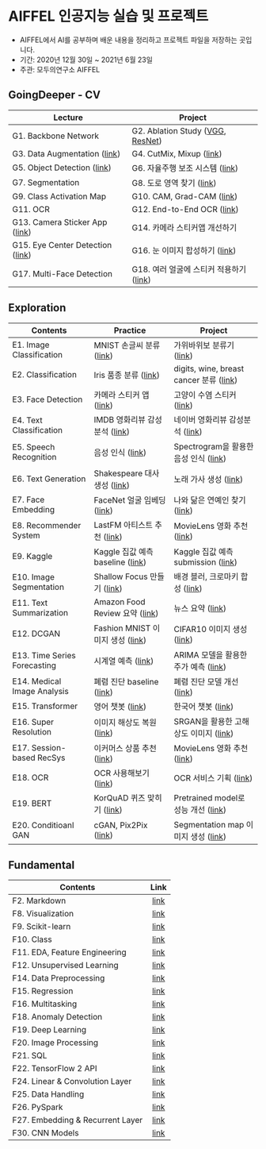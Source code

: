 # AIFFEL 인공지능 실습 및 프로젝트
- AIFFEL에서 AI를 공부하며 배운 내용을 정리하고 프로젝트 파일을 저장하는 곳입니다.
- 기간: 2020년 12월 30일 ~ 2021년 6월 23일
- 주관: 모두의연구소 AIFFEL


## GoingDeeper - CV
Lecture|Project
-------|-------
G1. Backbone Network| G2. Ablation Study ([VGG](https://github.com/kec0130/AIFFEL-project/blob/main/goingdeeper/G2_vgg_ablation_study.ipynb), [ResNet](https://github.com/kec0130/AIFFEL-project/blob/main/goingdeeper/G2_resnet_ablation_study_pjt.ipynb))
G3. Data Augmentation ([link](https://github.com/kec0130/AIFFEL-project/blob/main/goingdeeper/G3_data_augmentation.ipynb))| G4. CutMix, Mixup ([link](https://github.com/kec0130/AIFFEL-project/blob/main/goingdeeper/G4_data_augmentation_pjt.ipynb))
G5. Object Detection ([link](https://github.com/kec0130/AIFFEL-project/blob/main/goingdeeper/G5_object_detection.ipynb))| G6. 자율주행 보조 시스템 ([link](https://github.com/kec0130/AIFFEL-project/blob/main/goingdeeper/G6_object_detection_pjt.ipynb))
G7. Segmentation| G8. 도로 영역 찾기 ([link](https://github.com/kec0130/AIFFEL-project/blob/main/goingdeeper/G8_semantic_segmentation_pjt.ipynb))
G9. Class Activation Map| G10. CAM, Grad-CAM ([link](https://github.com/kec0130/AIFFEL-project/blob/main/goingdeeper/G10_class_activation_map_pjt.ipynb))
G11. OCR| G12. End-to-End OCR ([link](https://github.com/kec0130/AIFFEL-project/blob/main/goingdeeper/G12_ocr_pjt.ipynb))
G13. Camera Sticker App ([link](https://github.com/kec0130/AIFFEL-project/blob/main/goingdeeper/G13_camera_sticker_app.ipynb))| G14. 카메라 스티커앱 개선하기
G15. Eye Center Detection ([link](https://github.com/kec0130/AIFFEL-project/blob/main/goingdeeper/G15_coarse_to_fine.ipynb))| G16. 눈 이미지 합성하기 ([link](https://github.com/kec0130/AIFFEL-project/blob/main/goingdeeper/G16_coarse_to_fine.ipynb))
G17. Multi-Face Detection| G18. 여러 얼굴에 스티커 적용하기 ([link](https://github.com/kec0130/AIFFEL-project/blob/main/goingdeeper/G18_face_detection.ipynb))


## Exploration
Contents|Practice|Project
--------|--------|-------
E1. Image Classification| MNIST 손글씨 분류 ([link](https://github.com/kec0130/AIFFEL-project/blob/main/exploration/E1_classification_mnist.ipynb))| 가위바위보 분류기 ([link](https://github.com/kec0130/AIFFEL-project/blob/main/exploration/E1_rock_scissor_paper.ipynb))
E2. Classification| Iris 품종 분류 ([link](https://github.com/kec0130/AIFFEL-project/blob/main/exploration/E2_classification_iris.ipynb))| digits, wine, breast cancer 분류 ([link](https://github.com/kec0130/AIFFEL-project/blob/main/exploration/E2_classification.ipynb))
E3. Face Detection| 카메라 스티커 앱 ([link](https://github.com/kec0130/AIFFEL-project/blob/main/exploration/E3_camera_sticker_app.ipynb))| 고양이 수염 스티커 ([link](https://github.com/kec0130/AIFFEL-project/blob/main/exploration/E3_camera_sticker_app_pjt.ipynb))
E4. Text Classification| IMDB 영화리뷰 감성분석 ([link](https://github.com/kec0130/AIFFEL-project/blob/main/exploration/E4_sentiment_classification.ipynb))| 네이버 영화리뷰 감성분석 ([link](https://github.com/kec0130/AIFFEL-project/blob/main/exploration/E4_naver_movie_sentiment.ipynb))
E5. Speech Recognition| 음성 인식 ([link](https://github.com/kec0130/AIFFEL-project/blob/main/exploration/E5_speech_recognition.ipynb))| Spectrogram을 활용한 음성 인식 ([link](https://github.com/kec0130/AIFFEL-project/blob/main/exploration/E5_spectrogram_classification.ipynb))
E6. Text Generation| Shakespeare 대사 생성 ([link](https://github.com/kec0130/AIFFEL-project/blob/main/exploration/E6_text_generation.ipynb))| 노래 가사 생성 ([link](https://github.com/kec0130/AIFFEL-project/blob/main/exploration/E6_lyricist.ipynb))
E7. Face Embedding| FaceNet 얼굴 임베딩 ([link](https://github.com/kec0130/AIFFEL-project/blob/main/exploration/E7_face_embedding.ipynb))| 나와 닮은 연예인 찾기 ([link](https://github.com/kec0130/AIFFEL-project/blob/main/exploration/E7_face_embedding_pjt.ipynb))
E8. Recommender System| LastFM 아티스트 추천 ([link](https://github.com/kec0130/AIFFEL-project/blob/main/exploration/E8_music_recommendation.ipynb))| MovieLens 영화 추천 ([link](https://github.com/kec0130/AIFFEL-project/blob/main/exploration/E8_movie_recommendation.ipynb))
E9. Kaggle| Kaggle 집값 예측 baseline ([link](https://github.com/kec0130/AIFFEL-project/blob/main/exploration/E9_kakr_housing.ipynb))| Kaggle 집값 예측 submission ([link](https://github.com/kec0130/AIFFEL-project/blob/main/exploration/E9_kakr_housing_sub.ipynb))
E10. Image Segmentation| Shallow Focus 만들기 ([link](https://github.com/kec0130/AIFFEL-project/blob/main/exploration/E10_semantic_segmentation.ipynb))| 배경 블러, 크로마키 합성 ([link](https://github.com/kec0130/AIFFEL-project/blob/main/exploration/E10_semantic_segmentation_pjt.ipynb))
E11. Text Summarization| Amazon Food Review 요약 ([link](https://github.com/kec0130/AIFFEL-project/blob/main/exploration/E11_text_summarization.ipynb))| 뉴스 요약 ([link](https://github.com/kec0130/AIFFEL-project/blob/main/exploration/E11_text_summarization_pjt.ipynb))
E12. DCGAN| Fashion MNIST 이미지 생성 ([link](https://github.com/kec0130/AIFFEL-project/blob/main/exploration/E12_dcgan_fashion_mnist.ipynb))| CIFAR10 이미지 생성 ([link](https://github.com/kec0130/AIFFEL-project/blob/main/exploration/E12_dcgan_cifar10_pjt.ipynb))
E13. Time Series Forecasting| 시계열 예측 ([link](https://github.com/kec0130/AIFFEL-project/blob/main/exploration/E13_time_series_prediction.ipynb))| ARIMA 모델을 활용한 주가 예측 ([link](https://github.com/kec0130/AIFFEL-project/blob/main/exploration/E13_stock_prediction_pjt.ipynb))
E14. Medical Image Analysis| 폐렴 진단 baseline ([link](https://github.com/kec0130/AIFFEL-project/blob/main/exploration/E14_pneumonia_detection.ipynb))| 폐렴 진단 모델 개선 ([link](https://github.com/kec0130/AIFFEL-project/blob/main/exploration/E14_pneumonia_detection_pjt.ipynb))
E15. Transformer| 영어 챗봇 ([link](https://github.com/kec0130/AIFFEL-project/blob/main/exploration/E15_transformer_chatbot.ipynb))| 한국어 챗봇 ([link](https://github.com/kec0130/AIFFEL-project/blob/main/exploration/E15_chatbot_kr_pjt.ipynb))
E16. Super Resolution| 이미지 해상도 복원 ([link](https://github.com/kec0130/AIFFEL-project/blob/main/exploration/E16_super_resolution.ipynb))| SRGAN을 활용한 고해상도 이미지 ([link](https://github.com/kec0130/AIFFEL-project/blob/main/exploration/E16_srgan_pjt.ipynb))
E17. Session-based RecSys| 이커머스 상품 추천 ([link](https://github.com/kec0130/AIFFEL-project/blob/main/exploration/E17_session_based_recommendation.ipynb))| MovieLens 영화 추천 ([link](https://github.com/kec0130/AIFFEL-project/blob/main/exploration/E17_session_based_rec_pjt.ipynb))
E18. OCR| OCR 사용해보기 ([link](https://github.com/kec0130/AIFFEL-project/blob/main/exploration/E18_ocr.ipynb))| OCR 서비스 기획 ([link](https://github.com/kec0130/AIFFEL-project/blob/main/exploration/E18_ocr_pjt.ipynb))
E19. BERT| KorQuAD 퀴즈 맞히기 ([link](https://github.com/kec0130/AIFFEL-project/blob/main/exploration/E19_bert_qna.ipynb))| Pretrained model로 성능 개선 ([link](https://github.com/kec0130/AIFFEL-project/blob/main/exploration/E19_bert_qna_pjt.ipynb))
E20. Conditioanl GAN| cGAN, Pix2Pix ([link](https://github.com/kec0130/AIFFEL-project/blob/main/exploration/E20_cgan_pix2pix.ipynb))| Segmentation map 이미지 생성 ([link](https://github.com/kec0130/AIFFEL-project/blob/main/exploration/E20_cgan_pix2pix_pjt.ipynb))


## Fundamental
Contents|Link
--------|:--:
F2. Markdown| [link](https://github.com/kec0130/AIFFEL-project/blob/main/fundamental/F2_markdown.ipynb)
F8. Visualization| [link](https://github.com/kec0130/AIFFEL-project/blob/main/fundamental/F8_visualization.ipynb)
F9. Scikit-learn| [link](https://github.com/kec0130/AIFFEL-project/blob/main/fundamental/F9_scikit-learn.ipynb)
F10. Class| [link](https://github.com/kec0130/AIFFEL-project/blob/main/fundamental/F10_class.ipynb)
F11. EDA, Feature Engineering| [link](https://github.com/kec0130/AIFFEL-project/blob/main/fundamental/F11_Pokemon_EDA.ipynb)
F12. Unsupervised Learning| [link](https://github.com/kec0130/AIFFEL-project/blob/main/fundamental/F12_unspervised_learning.ipynb)
F14. Data Preprocessing| [link](https://github.com/kec0130/AIFFEL-project/blob/main/fundamental/F14_data_preprocessing.ipynb)
F15. Regression| [link](https://github.com/kec0130/AIFFEL-project/blob/main/fundamental/F15_regression.ipynb)
F16. Multitasking| [link](https://github.com/kec0130/AIFFEL-project/blob/main/fundamental/F16_multitasking.ipynb)
F18. Anomaly Detection| [link](https://github.com/kec0130/AIFFEL-project/blob/main/fundamental/F18_anomaly_detection.ipynb)
F19. Deep Learning| [link](https://github.com/kec0130/AIFFEL-project/blob/main/fundamental/F19_deep_learning.ipynb)
F20. Image Processing| [link](https://github.com/kec0130/AIFFEL-project/blob/main/fundamental/F20_image_processing.ipynb)
F21. SQL| [link](https://github.com/kec0130/AIFFEL-project/blob/main/fundamental/F21_sql.ipynb)
F22. TensorFlow 2 API| [link](https://github.com/kec0130/AIFFEL-project/blob/main/fundamental/F22_tf2_api.ipynb)
F24. Linear & Convolution Layer| [link](https://github.com/kec0130/AIFFEL-project/blob/main/fundamental/F24_linear_convolution_layer.ipynb)
F25. Data Handling| [link](https://github.com/kec0130/AIFFEL-project/blob/main/fundamental/F25_data_handling.ipynb)
F26. PySpark| [link](https://github.com/kec0130/AIFFEL-project/blob/main/fundamental/F26_pyspark.ipynb)
F27. Embedding & Recurrent Layer| [link](https://github.com/kec0130/AIFFEL-project/blob/main/fundamental/F27_embedding_recurrent_layer.ipynb)
F30. CNN Models| [link](https://github.com/kec0130/AIFFEL-project/blob/main/fundamental/F30_cnn_models.ipynb)